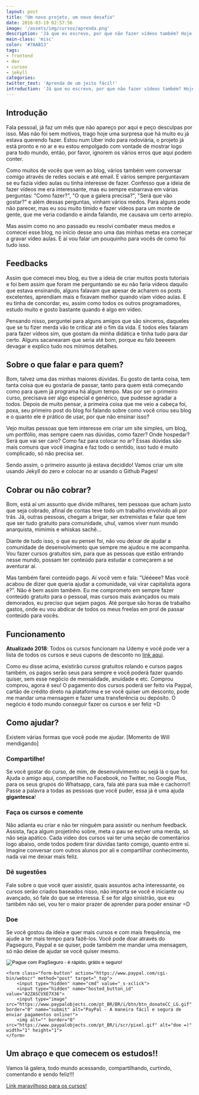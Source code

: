 ```yaml
---
layout: post
title: "Um novo projeto, um novo desafio"
date: 2016-03-19 02:57:56
image: '/assets/img/cursos/aprenda.png'
description: 'Já que eu escrevo, por que não fazer vídeos também? Hoje começa mais um desafio pessoal meu, criar cursos sobre desenvolvimento web em geral.'
main-class: 'misc'
color: '#7AAB13'
tags:
- frontend
- dev
- cursos
- jekyll
categories:
twitter_text: 'Aprenda de um jeito fácil!'
introduction: 'Já que eu escrevo, por que não fazer vídeos também? Hoje começa mais um desafio pessoal meu, criar cursos sobre desenvolvimento web em geral.'
---
```


## Introdução

Fala pessoal, já faz um mês que não apareço por aqui e peço desculpas por isso. Mas não foi sem motivos, trago hoje uma surpresa que há muito eu já estava querendo fazer. Estou num Uber indo para rodoviária, o projeto já está pronto e no ar e eu estou empolgado com vontade de mostrar logo para todo mundo, então, por favor, ignorem os vários erros que aqui podem conter.

Como muitos de vocês que vem ao blog, vários também vem conversar comigo através de redes sociais e até email. E vários sempre perguntavam se eu fazia video aulas ou tinha interesse de fazer. Confesso que a ideia de fazer vídeos me era interessante, mas eu sempre esbarrava em várias perguntas: "Como fazer?", "O que a galera precisa?", "Será que vão gostar?" e além dessas perguntas, vinham vários medos. Para alguns pode não parecer, mas eu sou muito tímido e fazer vídeos para um monte de gente, que me veria codando e ainda falando, me causava um certo arrepio.

Mas assim como no ano passado eu resolvi combater meus medos e comecei esse blog, no início desse ano uma das minhas metas era começar a gravar vídeo aulas. E aí vou falar um pouquinho para vocês de como foi tudo isso.


## Feedbacks

Assim que comecei meu blog, eu tive a ideia de criar muitos posts tutoriais e foi bem assim que foram me perguntando se eu não faria vídeos daquilo que estava ensinando, alguns falavam que apesar de acharem os posts excelentes, aprendiam mais e fixavam melhor quando viam vídeo aulas. E eu tinha de concordar, eu, assim como todos os outros programadores, estudo muito e gosto bastante quando é algo em vídeo.

Pensando nisso, perguntei para alguns amigos que são sinceros, daqueles que se tu fizer merda vão te criticar até o fim da vida. E todos eles falaram para fazer vídeos sim, que gostam da minha didática e tinha tudo para dar certo. Alguns sacanearam que seria até bom, porque eu falo beeeem devagar e explico tudo nos mínimos detalhes.


## Sobre o que falar e para quem?

Bom, talvez uma das minhas maiores dúvidas. Eu gosto de tanta coisa, tem tanta coisa que eu gostaria de passar, tanto para quem está começando como para quem já programa há algum tempo. Mas por ser o primeiro curso, precisava ser algo especial e genérico, que pudesse agradar a todos. Depois de muito pensar, a primeira coisa que me veio a cabeça foi, poxa, seu primeiro post do blog foi falando sobre como você criou seu blog e o quanto ele é prático de usar, por que não ensinar isso?

Vejo muitas pessoas que tem interesse em criar um site simples, um blog, um portfólio, mas sempre caem nas dúvidas, como fazer? Onde hospedar? Será que vai ser caro? Como faz para colocar no ar? Essas dúvidas são mais comuns que você imagina e faz todo o sentido, isso tudo é muito complicado, só não precisa ser.

Sendo assim, o primeiro assunto já estava decidido! Vamos criar um site usando Jekyll do zero e colocar no ar usando o Github Pages!


## Cobrar ou não cobrar?

Bom, está aí um assunto que divide milhares, tem pessoas que acham justo que seja cobrado, afinal de contas teve todo um trabalho envolvido ali por trás. Já, outras pessoas, chegam a brigar, ser extremistas e falar que tem que ser tudo gratuito para comunidade, uhul, vamos viver num mundo anarquista, mimimis e whiskas sachê...

Diante de tudo isso, o que eu pensei foi, não vou deixar de ajudar a comunidade de desenvolvimento que sempre me ajudou e me acompanha. Vou fazer cursos gratuitos sim, para que as pessoas que estão entrando nesse mundo, possam ter conteúdo para estudar e começarem a se aventurar aí.

Mas também farei conteúdo pago. Aí você vem e fala: "Uééeee? Mas você acabou de dizer que queria ajudar a comunidade, vai virar capitalista agora é?". Não é bem assim também. Eu me comprometo em sempre fazer conteúdo gratuito para o pessoal, mas cursos mais avançados ou mais demorados, eu preciso que sejam pagos. Até porque são horas de trabalho gastos, onde eu vou abdicar de todos os meus freelas em prol de passar conteúdo para vocês.


## Funcionamento

**Atualizado 2018**: Todos os cursos funcionam na Udemy e você pode ver a lista de todos os cursos e seus cupons de desconto no [link aqui](https://willianjusten.com.br/cursos/).

Como eu disse acima, existirão cursos gratuitos rolando e cursos pagos também, os pagos serão seus para sempre e você poderá fazer quando quiser, sem esse negócio de mensalidade, anuidade e etc. Comprou comprou, agora é seu! O pagamento dos cursos poderá ser feito via Paypal, cartão de crédito direto na plataforma e se você quiser um desconto, pode me mandar uma mensagem e fazer uma transferência ou depósito. O negócio é todo mundo conseguir fazer os cursos e ser feliz =D


## Como ajudar?

Existem várias formas que você pode me ajudar. [Momento de Will mendigando]

### Compartilhe!

Se você gostar do curso, de mim, de desenvolvimento ou sejá lá o que for. Ajuda o amigo aqui, compartilhe no Facebook, no Twitter, no Google Plus, para os seus grupos do Whatsapp, cara, fala até para sua mãe e cachorro!! Passe a palavra a todas as pessoas que você puder, essa já é uma ajuda **gigantesca**!

### Faça os cursos e comente

Não adianta eu criar e não ter ninguém para assistir ou nenhum feedback. Assista, faça algum projetinho sobre, meta o pau se estiver uma merda, só não seja apático. Cada vídeo dos cursos vai ter uma seção de comentários logo abaixo, onde todos podem tirar dúvidas tanto comigo, quanto entre si. Imagine conversar com outros alunos por ali e compartilhar conhecimento, nada vai me deixar mais feliz.

### Dê sugestões

Fale sobre o que você quer assistir, quais assuntos acha interessante, os cursos serão criados baseados nisso, não importa se você é iniciante ou avançado, só fale do que se interessa. E se for algo sinistrão, que eu também não sei, vou ter o maior prazer de aprender para poder ensinar =D

### Doe

Se você gostou da ideia e quer mais cursos e com mais frequência, me ajude a ter mais tempo para fazê-los. Você pode doar através do Pagseguro, Paypal e se quiser, pode também me mandar uma mensagem, só não deixe de ajudar se você quiser mesmo.

<div class="container-donation">
    <form class="form-button" action="https://pagseguro.uol.com.br/checkout/v2/donation.html" method="post">
        <!-- NÃO EDITE OS COMANDOS DAS LINHAS ABAIXO -->
        <input type="hidden" name="currency" value="BRL">
        <input type="hidden" name="receiverEmail" value="willianjustenqui@gmail.com">
        <input type="image" src="https://stc.pagseguro.uol.com.br/public/img/botoes/doacoes/209x48-doar-assina.gif" name="submit" alt="Pague com PagSeguro - é rápido, grátis e seguro!">
    </form>

    <form class="form-button" action="https://www.paypal.com/cgi-bin/webscr" method="post" target="_top">
        <input type="hidden" name="cmd" value="_s-xclick">
        <input type="hidden" name="hosted_button_id" value="A2ZASCVXE7X36">
        <input type="image" src="https://www.paypalobjects.com/pt_BR/BR/i/btn/btn_donateCC_LG.gif" border="0" name="submit" alt="PayPal - A maneira fácil e segura de enviar pagamentos online!">
        <img alt="" border="0" src="https://www.paypalobjects.com/pt_BR/i/scr/pixel.gif" alt="doe =)" width="1" height="1">
    </form>
</div>

## Um abraço e que comecem os estudos!!

Vamos lá galera, todo mundo acessando, compartilhando, curtindo, comentando e sendo feliz!!!

[Link maravilhoso para os cursos!](https://willianjusten.com.br/cursos/)
